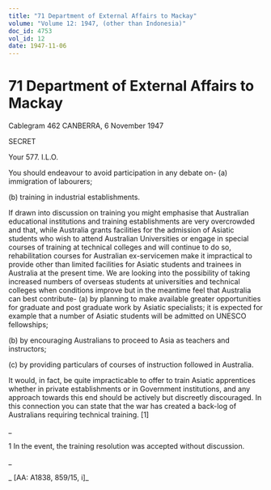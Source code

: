 ```yaml
---
title: "71 Department of External Affairs to Mackay"
volume: "Volume 12: 1947, (other than Indonesia)"
doc_id: 4753
vol_id: 12
date: 1947-11-06
---
```


# 71 Department of External Affairs to Mackay

Cablegram 462 CANBERRA, 6 November 1947

SECRET

Your 577. I.L.O.

You should endeavour to avoid participation in any debate on- (a) immigration of labourers;

(b) training in industrial establishments.

If drawn into discussion on training you might emphasise that Australian educational institutions and training establishments are very overcrowded and that, while Australia grants facilities for the admission of Asiatic students who wish to attend Australian Universities or engage in special courses of training at technical colleges and will continue to do so, rehabilitation courses for Australian ex-servicemen make it impractical to provide other than limited facilities for Asiatic students and trainees in Australia at the present time. We are looking into the possibility of taking increased numbers of overseas students at universities and technical colleges when conditions improve but in the meantime feel that Australia can best contribute- (a) by planning to make available greater opportunities for graduate and post graduate work by Asiatic specialists; it is expected for example that a number of Asiatic students will be admitted on UNESCO fellowships;

(b) by encouraging Australians to proceed to Asia as teachers and instructors;

(c) by providing particulars of courses of instruction followed in Australia.

It would, in fact, be quite impracticable to offer to train Asiatic apprentices whether in private establishments or in Government institutions, and any approach towards this end should be actively but discreetly discouraged. In this connection you can state that the war has created a back-log of Australians requiring technical training. [1]

_

1 In the event, the training resolution was accepted without discussion.

_

_ [AA: A1838, 859/15, i]_
